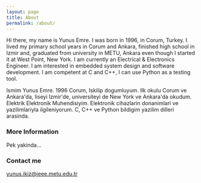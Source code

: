 ```yaml
---
layout: page
title: About
permalink: /about/
---
```


Hi there, my name is Yunus Emre. I was born in 1996, in Corum, Turkey. I lived my primary school years in Corum and Ankara, finished high school in Izmir and, graduated from university in METU, Ankara even though I started it at West Point, New York. I am currently an Electrical & Electronics Engineer. I am interested in embedded system design and software development. I am competent at C and C++, I can use Python as a testing tool.

Ismim Yunus Emre. 1996 Corum, Iskilip dogumluyum. Ilk okulu Corum ve Ankara'da, liseyi Izmir'de, universiteyi de New York ve Ankara'da okudum. Elektrik Elektronik Muhendisiyim. Elektronik cihazlarin donanimlari ve yazilimlariyla ilgileniyorum. C, C++ ve Python bildigim yazilim dilleri arasinda.

### More Information

Pek yakinda...

### Contact me

[yunus.ikiz@ieee.metu.edu.tr](mailto:yunus.ikiz@ieee.metu.edu.tr)
